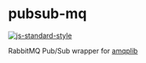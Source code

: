 # pubsub-mq

[![js-standard-style](https://img.shields.io/badge/code%20style-standard-brightgreen.svg)](http://standardjs.com)

RabbitMQ Pub/Sub wrapper for [amqplib](https://github.com/squaremo/amqp.node)

